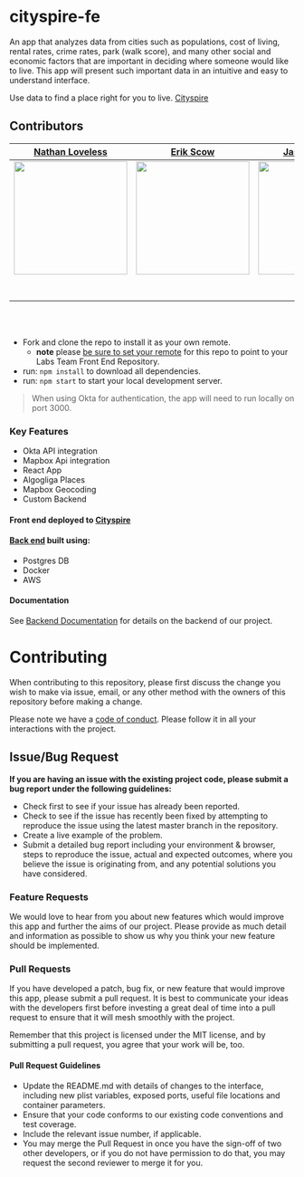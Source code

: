 # cityspire-fe

An app that analyzes data from cities such as populations, cost of living, rental rates, crime rates, park (walk score), and many other social and economic factors that are important in deciding where someone would like to live. This app will present such important data in an intuitive and easy to understand interface.

Use data to find a place right for you to live.
[Cityspire](https://c.cityspire.dev/)

## Contributors



|                                                      [Nathan Loveless](https://github.com/)                                                       |                                                       [Erik Scow](https://github.com/)                                                        |                                                      [Jason Duncan](https://github.com/)                                                       |                                                       [Elijah Atkins](https://github.com/)                                                        |                                                 
| :-----------------------------------------------------------------------------------------------------------------------------------------: | :-------------------------------------------------------------------------------------------------------------------------------------------: | :-----------------------------------------------------------------------------------------------------------------------------------------: | :-------------------------------------------------------------------------------------------------------------------------------------------: |
| [<img src="https://avatars.githubusercontent.com/u/51862134?s=460&u=8fafe29cd257fef63b7b0f3d1682e6eea17f1bec&v=4" width = "200" />](https://github.com/) | [<img src="https://avatars.githubusercontent.com/u/19830810?s=400&u=87f3694290063ad20d7e852394cf59ab458e2f13&v=4" width = "200" />](https://github.com/) | [<img src="https://avatars.githubusercontent.com/u/45959171?s=400&u=54c0f2be6c1c8b692288716b126ab47adc6ae5cc&v=4" width = "200" />](https://github.com/) | [<img src="https://avatars.githubusercontent.com/u/59714012?s=460&u=221c50d595b994f188085ab75e891803d5362285&v=4" width = "200" />](https://github.com/) | 
|                                [<img src="https://github.com/favicon.ico" width="15"> ](https://github.com/nathan-loveless)                                |                            [<img src="https://github.com/favicon.ico" width="15"> ](https://github.com/ErikScow)                             |                          [<img src="https://github.com/favicon.ico" width="15"> ](https://github.com/jduncan1980)                           |                          [<img src="https://github.com/favicon.ico" width="15"> ](https://github.com/elijah-atkins)                           |
|                [ <img src="https://static.licdn.com/sc/h/al2o9zrvru7aqj8e1x2rzsrca" width="15"> ](https://www.linkedin.com/)                |                 [ <img src="https://static.licdn.com/sc/h/al2o9zrvru7aqj8e1x2rzsrca" width="15"> ](https://www.linkedin.com/in/erikscow/)                 |                [ <img src="https://static.licdn.com/sc/h/al2o9zrvru7aqj8e1x2rzsrca" width="15"> ](https://www.linkedin.com/in/jason-duncan-five/)                |                 [ <img src="https://static.licdn.com/sc/h/al2o9zrvru7aqj8e1x2rzsrca" width="15"> ](https://www.linkedin.com/in/elijah-the-atkins)                 |             

<br>
<br>

- Fork and clone the repo to install it as your own remote.
  - **note** please [be sure to set your remote](https://help.github.jp/enterprise/2.11/user/articles/changing-a-remote-s-url/) for this repo to point to your Labs Team Front End Repository.
- run: `npm install` to download all dependencies.
- run: `npm start` to start your local development server.

> When using Okta for authentication, the app will need to run locally on port 3000.

### Key Features

- Okta API integration 
- Mapbox Api integration 
- React App
- Algogliga Places
- Mapbox Geocoding
- Custom Backend

#### Front end deployed to [Cityspire](https://c.cityspire.dev/)


#### [Back end](🚫https://cityspire-c-be.herokuapp.com/) built using:

- Postgres DB
- Docker
- AWS

#### Documentation

See [Backend Documentation](https://github.com/Lambda-School-Labs/cityspire-c-ds) for details on the backend of our project.


# Contributing

When contributing to this repository, please first discuss the change you wish to make via issue, email, or any other method with the owners of this repository before making a change.

Please note we have a [code of conduct](./CODE_OF_CONDUCT.md). Please follow it in all your interactions with the project.

## Issue/Bug Request

**If you are having an issue with the existing project code, please submit a bug report under the following guidelines:**

- Check first to see if your issue has already been reported.
- Check to see if the issue has recently been fixed by attempting to reproduce the issue using the latest master branch in the repository.
- Create a live example of the problem.
- Submit a detailed bug report including your environment & browser, steps to reproduce the issue, actual and expected outcomes, where you believe the issue is originating from, and any potential solutions you have considered.

### Feature Requests

We would love to hear from you about new features which would improve this app and further the aims of our project. Please provide as much detail and information as possible to show us why you think your new feature should be implemented.

### Pull Requests

If you have developed a patch, bug fix, or new feature that would improve this app, please submit a pull request. It is best to communicate your ideas with the developers first before investing a great deal of time into a pull request to ensure that it will mesh smoothly with the project.

Remember that this project is licensed under the MIT license, and by submitting a pull request, you agree that your work will be, too.

#### Pull Request Guidelines

- Update the README.md with details of changes to the interface, including new plist variables, exposed ports, useful file locations and container parameters.
- Ensure that your code conforms to our existing code conventions and test coverage.
- Include the relevant issue number, if applicable.
- You may merge the Pull Request in once you have the sign-off of two other developers, or if you do not have permission to do that, you may request the second reviewer to merge it for you.
